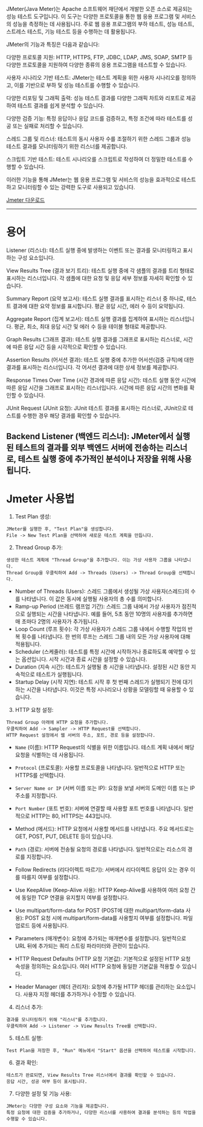 JMeter(Java Meter)는 Apache 소프트웨어 재단에서 개발한 오픈 소스로 제공되는 성능 테스트 도구입니다. 이 도구는 다양한 프로토콜을 통한 웹 응용 프로그램 및 서비스의 성능을 측정하는 데 사용됩니다. 주로 웹 응용 프로그램의 부하 테스트, 성능 테스트, 스트레스 테스트, 기능 테스트 등을 수행하는 데 활용됩니다.

JMeter의 기능과 특징은 다음과 같습니다:

다양한 프로토콜 지원: HTTP, HTTPS, FTP, JDBC, LDAP, JMS, SOAP, SMTP 등 다양한 프로토콜을 지원하여 다양한 종류의 응용 프로그램을 테스트할 수 있습니다.

사용자 시나리오 기반 테스트: JMeter는 테스트 계획을 위한 사용자 시나리오를 정의하고, 이를 기반으로 부하 및 성능 테스트를 수행할 수 있습니다.

다양한 리포팅 및 그래픽 출력: 성능 테스트 결과를 다양한 그래픽 차트와 리포트로 제공하여 테스트 결과를 쉽게 분석할 수 있습니다.

다양한 검증 기능: 특정 응답이나 응답 코드를 검증하고, 특정 조건에 따라 테스트를 성공 또는 실패로 처리할 수 있습니다.

스레드 그룹 및 리스너: 테스트의 동시 사용자 수를 조절하기 위한 스레드 그룹과 성능 테스트 결과를 모니터링하기 위한 리스너를 제공합니다.

스크립트 기반 테스트: 테스트 시나리오를 스크립트로 작성하여 더 정밀한 테스트를 수행할 수 있습니다.

이러한 기능을 통해 JMeter는 웹 응용 프로그램 및 서비스의 성능을 효과적으로 테스트하고 모니터링할 수 있는 강력한 도구로 사용되고 있습니다.

[Jmeter 다운로드](https://github.com/IIBlackCode/File/raw/fd8b2dc0e8d33c3dfac0e11c7ec16bf1201b12e6/Apache%20JMeter/apache-jmeter-5.6.2.zip)

---
# 용어
Listener (리스너):
테스트 실행 중에 발생하는 이벤트 또는 결과를 모니터링하고 표시하는 구성 요소입니다.

View Results Tree (결과 보기 트리):
테스트 실행 중에 각 샘플의 결과를 트리 형태로 표시하는 리스너입니다. 각 샘플에 대한 요청 및 응답 세부 정보를 자세히 확인할 수 있습니다.

Summary Report (요약 보고서):
테스트 실행 결과를 표시하는 리스너 중 하나로, 테스트 결과에 대한 요약 정보를 표시합니다. 평균 응답 시간, 에러 수 등이 요약됩니다.

Aggregate Report (집계 보고서):
테스트 실행 결과를 집계하여 표시하는 리스너입니다. 평균, 최소, 최대 응답 시간 및 에러 수 등을 테이블 형태로 제공합니다.

Graph Results (그래프 결과):
테스트 실행 결과를 그래프로 표시하는 리스너로, 시간에 따른 응답 시간 등을 시각적으로 확인할 수 있습니다.

Assertion Results (어서션 결과):
테스트 실행 중에 추가한 어서션(검증 규칙)에 대한 결과를 표시하는 리스너입니다. 각 어서션 결과에 대한 상세 정보를 제공합니다.

Response Times Over Time (시간 경과에 따른 응답 시간):
테스트 실행 동안 시간에 따른 응답 시간을 그래프로 표시하는 리스너입니다. 시간에 따른 응답 시간의 변화를 확인할 수 있습니다.

JUnit Request (JUnit 요청):
JUnit 테스트 결과를 표시하는 리스너로, JUnit으로 테스트를 수행한 경우 해당 결과를 확인할 수 있습니다.

Backend Listener (백엔드 리스너):
JMeter에서 실행된 테스트의 결과를 외부 백엔드 서버에 전송하는 리스너로, 테스트 실행 중에 추가적인 분석이나 저장을 위해 사용됩니다.
---

# Jmeter 사용법

1. Test Plan 생성:
```
JMeter를 실행한 후, "Test Plan"을 생성합니다. 
File -> New Test Plan을 선택하여 새로운 테스트 계획을 만듭니다.
```

2. Thread Group 추가:
```
생성한 테스트 계획에 "Thread Group"을 추가합니다. 이는 가상 사용자 그룹을 나타냅니다.
Thread Group을 우클릭하여 Add -> Threads (Users) -> Thread Group을 선택합니다.
```
- Number of Threads (Users):
    스레드 그룹에서 생성될 가상 사용자(스레드)의 수를 나타냅니다. 이 값은 동시에 실행될 사용자의 총 수를 의미합니다.
- Ramp-up Period (쓰레드 램프업 기간):
    스레드 그룹 내에서 가상 사용자가 점진적으로 실행되는 시간을 나타냅니다. 예를 들어, 5초 동안 10명의 사용자를 추가하면 매 초마다 2명의 사용자가 추가됩니다.
- Loop Count (루프 횟수):
    각 가상 사용자가 스레드 그룹 내에서 수행할 작업의 반복 횟수를 나타냅니다. 한 번의 루프는 스레드 그룹 내의 모든 가상 사용자에 대해 적용됩니다.
- Scheduler (스케줄러):
    테스트를 특정 시간에 시작하거나 종료하도록 예약할 수 있는 옵션입니다. 시작 시간과 종료 시간을 설정할 수 있습니다.
- Duration (지속 시간):
    테스트가 실행될 총 시간을 나타냅니다. 설정된 시간 동안 지속적으로 테스트가 실행됩니다.
- Startup Delay (시작 지연):
    테스트 시작 후 첫 번째 스레드가 실행되기 전에 대기하는 시간을 나타냅니다. 이것은 특정 시나리오나 상황을 모델링할 때 유용할 수 있습니다.

3. HTTP 요청 설정:
```
Thread Group 아래에 HTTP 요청을 추가합니다. 
우클릭하여 Add -> Sampler -> HTTP Request를 선택합니다.
HTTP Request 설정에서 웹 서버의 주소, 포트, 경로 등을 설정합니다.
```
- `Name` (이름):
HTTP Request의 식별을 위한 이름입니다. 테스트 계획 내에서 해당 요청을 식별하는 데 사용됩니다.

- `Protocol` (프로토콜):
사용할 프로토콜을 나타냅니다. 일반적으로 HTTP 또는 HTTPS를 선택합니다.

- `Server Name or IP` (서버 이름 또는 IP):
요청을 보낼 서버의 도메인 이름 또는 IP 주소를 지정합니다.

- `Port Number` (포트 번호):
서버에 연결할 때 사용할 포트 번호를 나타냅니다. 일반적으로 HTTP는 80, HTTPS는 443입니다.

- Method (메서드):
HTTP 요청에서 사용할 메서드를 나타냅니다. 주요 메서드로는 GET, POST, PUT, DELETE 등이 있습니다.

- `Path` (경로):
서버에 전송될 요청의 경로를 나타냅니다. 일반적으로는 리소스의 경로를 지정합니다.

- Follow Redirects (리다이렉트 따르기):
서버에서 리다이렉트 응답이 오는 경우 이를 따를지 여부를 설정합니다.

- Use KeepAlive (Keep-Alive 사용):
HTTP Keep-Alive를 사용하여 여러 요청 간에 동일한 TCP 연결을 유지할지 여부를 설정합니다.

- Use multipart/form-data for POST (POST에 대한 multipart/form-data 사용):
POST 요청 시에 multipart/form-data를 사용할지 여부를 설정합니다. 파일 업로드 등에 사용됩니다.

- Parameters (매개변수):
요청에 추가되는 매개변수를 설정합니다. 일반적으로 URL 뒤에 추가되는 쿼리 스트링 파라미터와 관련이 있습니다.

- HTTP Request Defaults (HTTP 요청 기본값):
기본적으로 설정된 HTTP 요청 속성을 정의하는 요소입니다. 여러 HTTP 요청에 동일한 기본값을 적용할 수 있습니다.

- Header Manager (헤더 관리자):
요청에 추가될 HTTP 헤더를 관리하는 요소입니다. 사용자 지정 헤더를 추가하거나 수정할 수 있습니다.


4. 리스너 추가:
```
결과를 모니터링하기 위해 "리스너"를 추가합니다. 
우클릭하여 Add -> Listener -> View Results Tree를 선택합니다.
```

5. 테스트 실행:
```
Test Plan을 저장한 후, "Run" 메뉴에서 "Start" 옵션을 선택하여 테스트를 시작합니다.
```

6. 결과 확인:
```
테스트가 완료되면, View Results Tree 리스너에서 결과를 확인할 수 있습니다. 
응답 시간, 성공 여부 등이 표시됩니다.
```

7. 다양한 설정 및 기능 사용:
```
JMeter는 다양한 구성 요소와 기능을 제공합니다. 
특정 요청에 대한 검증을 추가하거나, 다양한 리스너를 사용하여 결과를 분석하는 등의 작업을 수행할 수 있습니다.
```